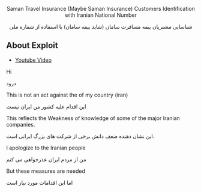 <p align="center">Saman Travel Insurance (Maybe Saman Insurance) Customers Identification with Iranian National Number<p>
<p align="center">شناسایی مشتریان بیمه مسافرت سامان (شاید بیمه سامان) با استفاده از شماره ملی</p>

## About Exploit
- [Youtube Video](https://youtu.be/ylpxChlmsL4)
<p></p><p></p><p></p>
<p>Hi</p>
<p>درود</p>
<p>This is not an act against the of my country (iran)</p>
<p>این اقدام علیه کشور من ایران نیست</p>
<p>This reflects the Weakness of knowledge of some of the major Iranian companies.</p>
<p>این نشان دهنده ضعف دانش برخی از شرکت های بزرگ ایرانی است.</p>
<p>I apologize to the Iranian people</p>
<p>من از مردم ایران عذرخواهی می کنم</p>
<p>But these measures are needed</p>
<p>اما این اقدامات مورد نیاز است</p>
